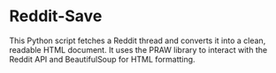 # Reddit-Save
This Python script fetches a Reddit thread and converts it into a clean, readable HTML document. It uses the PRAW library to interact with the Reddit API and BeautifulSoup for HTML formatting.
